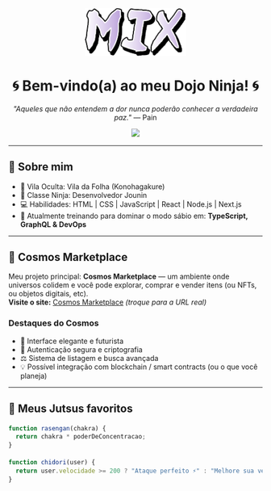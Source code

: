 <p align="center">
  <img src="mix-otsutsuki.png" alt="Mix" width="200px" />
</p>

<h1 align="center">🌀 Bem-vindo(a) ao meu Dojo Ninja! 🌀</h1>
<p align="center"><i>"Aqueles que não entendem a dor nunca poderão conhecer a verdadeira paz."</i> — Pain</p>

<div align="center">
  <img src="https://i.pinimg.com/originals/14/9d/3f/149d3f1392d6fa1d33d7f1d64c3f90e2.gif" width="250" />
</div>

---

## 🧠 Sobre mim

- 🏯 Vila Oculta: Vila da Folha (Konohagakure)  
- 🥷 Classe Ninja: Desenvolvedor Jounin  
- 💻 Habilidades: HTML | CSS | JavaScript | React | Node.js | Next.js  
- 🔭 Atualmente treinando para dominar o modo sábio em: **TypeScript, GraphQL & DevOps**

---

## 🌌 Cosmos Marketplace

Meu projeto principal: **Cosmos Marketplace** — um ambiente onde universos colidem e você pode explorar, comprar e vender itens (ou NFTs, ou objetos digitais, etc).  
**Visite o site:** [Cosmos Marketplace](https://seucosmosmarketplace.com) *(troque para a URL real)*

### Destaques do Cosmos
- 🚀 Interface elegante e futurista
- 🔐 Autenticação segura e criptografia
- ⚖️ Sistema de listagem e busca avançada  
- 💡 Possível integração com blockchain / smart contracts (ou o que você planeja)

---

## 🍥 Meus Jutsus favoritos

```js
function rasengan(chakra) {
  return chakra * poderDeConcentracao;
}

function chidori(user) {
  return user.velocidade >= 200 ? "Ataque perfeito ⚡" : "Melhore sua velocidade!";
}
